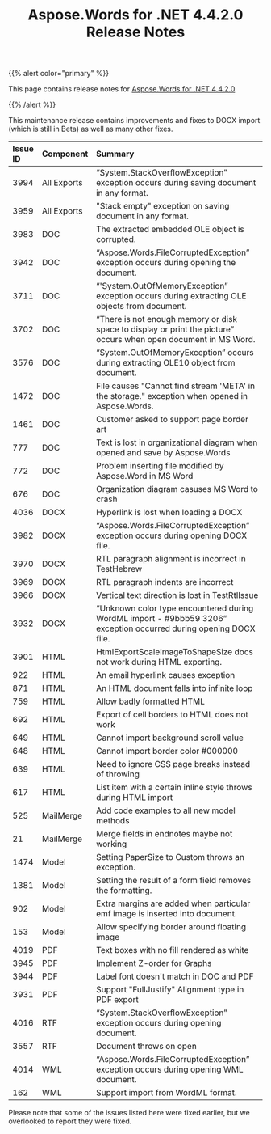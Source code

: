 ﻿---
title: Aspose.Words for .NET 4.4.2.0 Release Notes
type: docs
weight: 10
url: /net/aspose-words-for-net-4-4-2-0-release-notes/
---

{{% alert color="primary" %}} 

This page contains release notes for [Aspose.Words for .NET 4.4.2.0](http://www.aspose.com/downloads/words/net/new-releases/aspose.words-for-.net-4.4.2.0/)

{{% /alert %}} 

This maintenance release contains improvements and fixes to DOCX import (which is still in Beta) as well as many other fixes.

|Issue ID |Component |Summary |
| :- | :- | :- |
|3994 |All Exports |“System.StackOverflowException” exception occurs during saving document in any format. |
|3959 |All Exports |"Stack empty" exception on saving document in any format. |
|3983 |DOC |The extracted embedded OLE object is corrupted. |
|3942 |DOC |“Aspose.Words.FileCorruptedException” exception occurs during opening the document. |
|3711 |DOC |“'System.OutOfMemoryException” exception occurs during extracting OLE objects from document. |
|3702 |DOC |“There is not enough memory or disk space to display or print the picture” occurs when open document in MS Word. |
|3576 |DOC |“System.OutOfMemoryException” occurs during extracting OLE10 object from document. |
|1472 |DOC |File causes "Cannot find stream 'META' in the storage." exception when opened in Aspose.Words. |
|1461 |DOC |Customer asked to support page border art |
|777 |DOC |Text is lost in organizational diagram when opened and save by Aspose.Words |
|772 |DOC |Problem inserting file modified by Aspose.Word in MS Word |
|676 |DOC |Organization diagram casuses MS Word to crash |
|4036 |DOCX |Hyperlink is lost when loading a DOCX |
|3982 |DOCX |“Aspose.Words.FileCorruptedException” exception occurs during opening DOCX file. |
|3970 |DOCX |RTL paragraph alignment is incorrect in TestHebrew |
|3969 |DOCX |RTL paragraph indents are incorrect |
|3966 |DOCX |Vertical text direction is lost in TestRtlIssue |
|3932 |DOCX |“Unknown color type encountered during WordML import - #9bbb59 3206” exception occurred during opening DOCX file. |
|3901 |HTML |HtmlExportScaleImageToShapeSize docs not work during HTML exporting. |
|922 |HTML |An email hyperlink causes exception |
|871 |HTML |An HTML document falls into infinite loop |
|759 |HTML |Allow badly formatted HTML |
|692 |HTML |Export of cell borders to HTML does not work |
|649 |HTML |Cannot import background scroll value |
|648 |HTML |Cannot import border color #000000 |
|639 |HTML |Need to ignore CSS page breaks instead of throwing |
|617 |HTML |List item with a certain inline style throws during HTML import |
|525 |MailMerge |Add code examples to all new model methods |
|21 |MailMerge |Merge fields in endnotes maybe not working |
|1474 |Model |Setting PaperSize to Custom throws an exception. |
|1381 |Model |Setting the result of a form field removes the formatting. |
|902 |Model |Extra margins are added when particular emf image is inserted into document. |
|153 |Model |Allow specifying border around floating image |
|4019 |PDF |Text boxes with no fill rendered as white |
|3945 |PDF |Implement Z-order for Graphs |
|3944 |PDF |Label font doesn't match in DOC and PDF |
|3931 |PDF |Support "FullJustify" Alignment type in PDF export |
|4016 |RTF |“System.StackOverflowException” exception occurs during opening document. |
|3557 |RTF |Document throws on open |
|4014 |WML |“Aspose.Words.FileCorruptedException” exception occurs during opening WML document. |
|162 |WML |Support import from WordML format. |
Please note that some of the issues listed here were fixed earlier, but we overlooked to report they were fixed.
